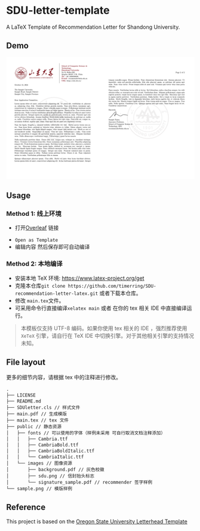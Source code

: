 # SDU-letter-template
A LaTeX Template of Recommendation Letter for Shandong University.

## Demo

![](sample.png)

## Usage

### Method 1: 线上环境

+ 打开[Overleaf]() 链接

- `Open as Template`
- 编辑内容 然后保存即可自动编译

### Method 2: 本地编译

- 安装本地 TeX 环境: https://www.latex-project.org/get
- 克隆本仓库`git clone https://github.com/timerring/SDU-recommendation-letter-latex.git` 或者下载本仓库。
- 修改 `main.tex`文件。
- 可采用命令行直接编译`xelatex main` 或者 在你的 tex 相关 IDE 中直接编译运行。

> 本模板仅支持 UTF-8 编码。如果你使用 tex 相关的 IDE ，强烈推荐使用 `XeTeX` 引擎，请自行在 TeX IDE 中切换引擎。对于其他相关引擎的支持情况未知。

## File layout

更多的细节内容，请根据 tex 中的注释进行修改。

```
.
├── LICENSE
├── README.md
├── SDUletter.cls // 样式文件
├── main.pdf // 生成模版
├── main.tex // tex 文件
├── public // 静态资源
│   ├── fonts // 可以使用的字体（样例未采用 可自行取消文档注释添加）
│   │   ├── Cambria.ttf
│   │   ├── CambriaBold.ttf
│   │   ├── CambriaBoldItalic.ttf
│   │   └── CambriaItalic.ttf
│   └── images // 图像资源
│       ├── background.pdf // 灰色校徽
│       ├── sdu.png // 信封抬头标志
│       └── signature_sample.pdf // recommender 签字样例
└── sample.png // 模版样例
```

## Reference

This project is based on the [Oregon State University Letterhead Template](https://www.overleaf.com/latex/templates/oregon-state-university-letterhead-template/cbxwwnwpvbwf)
